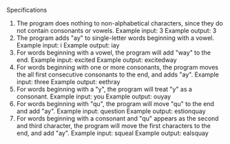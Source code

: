 Specifications

1. The program does nothing to non-alphabetical characters, since they do not contain consonants or vowels.
  Example input: 3
  Example output: 3
2. The program adds "ay" to single-letter words beginning with a vowel.
  Example input: i
  Example output: iay
3. For words beginning with a vowel, the program will add "way" to the end.
   Example input: excited
   Example output: excitedway
4. For words beginning with one or more consonants, the program moves the all first consecutive consonants to the end,
  and adds "ay".
  Example input: three
  Example output: eethray
5. For words beginning with a "y", the program will treat "y" as a consonant.
   Example input: you
   Example output: ouyay
6. For words beginning with "qu", the program will move "qu" to the end and add "ay".
   Example input: question
   Example output: estionquay
7. For words beginning with a consonant and "qu" appears as the second and third character, the program will move the first
   characters to the end, and add "ay".
   Example input: squeal
   Example output: ealsquay
